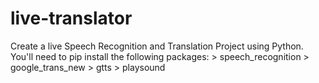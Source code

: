 # live-translator
Create a live Speech Recognition and Translation Project using Python. You'll need to pip install the following packages: > speech_recognition > google_trans_new > gtts > playsound
